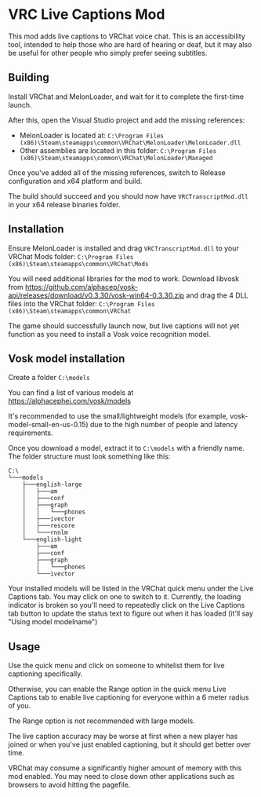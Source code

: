# VRC Live Captions Mod

This mod adds live captions to VRChat voice chat. This is an accessibility tool, intended to help those who are hard of hearing or deaf, but it may also be useful for other people who simply prefer seeing subtitles.

## Building

Install VRChat and MelonLoader, and wait for it to complete the first-time launch.

After this, open the Visual Studio project and add the missing references:
 * MelonLoader is located at: `C:\Program Files (x86)\Steam\steamapps\common\VRChat\MelonLoader\MelonLoader.dll`
 * Other assemblies are located in this folder: `C:\Program Files (x86)\Steam\steamapps\common\VRChat\MelonLoader\Managed`

Once you've added all of the missing references, switch to Release configuration and x64 platform and build.

The build should succeed and you should now have `VRCTranscriptMod.dll` in your x64 release binaries folder.

## Installation

Ensure MelonLoader is installed and drag `VRCTranscriptMod.dll` to your VRChat Mods folder: `C:\Program Files (x86)\Steam\steamapps\common\VRChat\Mods`

You will need additional libraries for the mod to work. Download libvosk from https://github.com/alphacep/vosk-api/releases/download/v0.3.30/vosk-win64-0.3.30.zip and drag the 4 DLL files into the VRChat folder: `C:\Program Files (x86)\Steam\steamapps\common\VRChat`

The game should successfully launch now, but live captions will not yet function as you need to install a Vosk voice recognition model.

## Vosk model installation

Create a folder `C:\models`

You can find a list of various models at https://alphacephei.com/vosk/models

It's recommended to use the small/lightweight models (for example, vosk-model-small-en-us-0.15) due to the high number of people and latency requirements.

Once you download a model, extract it to `C:\models` with a friendly name. The folder structure must look something like this:

```
C:\
└───models
    ├───english-large
    │   ├───am
    │   ├───conf
    │   ├───graph
    │   │   └───phones
    │   ├───ivector
    │   ├───rescore
    │   └───rnnlm
    └───english-light
        ├───am
        ├───conf
        ├───graph
        │   └───phones
        └───ivector
```

Your installed models will be listed in the VRChat quick menu under the Live Captions tab. You may click on one to switch to it. Currently, the loading indicator is broken so you'll need to repeatedly click on the Live Captions tab button to update the status text to figure out when it has loaded (it'll say "Using model modelname")


## Usage

Use the quick menu and click on someone to whitelist them for live captioning specifically.

Otherwise, you can enable the Range option in the quick menu Live Captions tab to enable live captioning for everyone within a 6 meter radius of you. 

The Range option is not recommended with large models.

The live caption accuracy may be worse at first when a new player has joined or when you've just enabled captioning, but it should get better over time.

VRChat may consume a significantly higher amount of memory with this mod enabled. You may need to close down other applications such as browsers to avoid hitting the pagefile.